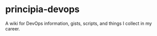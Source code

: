 # principia-devops
A wiki for DevOps information, gists, scripts, and things I collect in my career.
